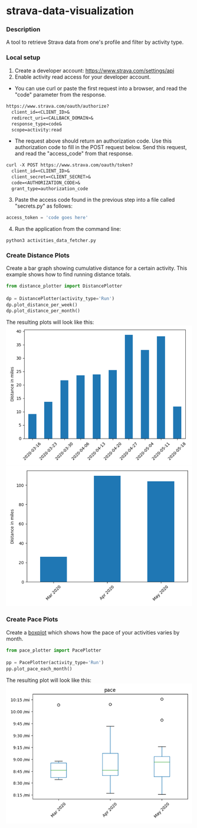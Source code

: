 # strava-data-visualization

### Description
A tool to retrieve Strava data from one's profile and filter by activity type.

### Local setup

1. Create a developer account: https://www.strava.com/settings/api
2. Enable activity read access for your developer account. 
  - You can use curl or paste the first request into a browser, and read the "code" parameter from the response. 
  ```
  https://www.strava.com/oauth/authorize?
    client_id=<CLIENT_ID>&
    redirect_uri=<CALLBACK_DOMAIN>&
    response_type=code&
    scope=activity:read
  ```
  - The request above should return an authorization code. Use this authorization code to fill in the POST request below. Send this request, and read the "access_code" from that response.
    
  ```
  curl -X POST https://www.strava.com/oauth/token?
    client_id=<CLIENT_ID>&
    client_secret=<CLIENT_SECRET>&
    code=<AUTHORIZATION_CODE>&
    grant_type=authorization_code
  ```
3. Paste the access code found in the previous step into a file called "secrets.py" as follows:
  ```python
  access_token = 'code goes here'
  ```
  
4. Run the application from the command line:
  ```
  python3 activities_data_fetcher.py
  ```
  
  ### Create Distance Plots
  Create a bar graph showing cumulative distance for a certain activity. This example shows how to find running distance totals.
  ```python
  from distance_plotter import DistancePlotter
  
  dp = DistancePlotter(activity_type='Run')
  dp.plot_distance_per_week()
  dp.plot_distance_per_month()
  ```
  The resulting plots will look like this:
  ![Alt text](graphs/distance_per_week.png)
  ![Alt text](graphs/distance_per_month.png)
  
  ### Create Pace Plots
  Create a [boxplot](https://en.wikipedia.org/wiki/Box_plot) which shows how the pace of your activities varies by month. 
  ```python
  from pace_plotter import PacePlotter
  
  pp = PacePlotter(activity_type='Run')
  pp.plot_pace_each_month()
  ```
  The resulting plot will look like this:
  ![Alt text](graphs/pace_each_month.png)

